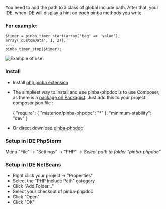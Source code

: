 You need to add the path to a class of global include path.
After that, your IDE, when IDE will display a hint on each pinba methods you write.

### For example:
    $timer = pinba_timer_start(array('tag' => 'value'), array('customData', 1, 2));
    ....
    pinba_timer_stop($timer);

![Example of use](https://github.com/misterion/pinba-phpdoc/raw/master/pinba.png)

### Install

 * Install [php pinba extension](https://github.com/tony2001/pinba_extension)
 * The simpliest way to install and use pinba-phpdoc is to use Composer, as there is a [package on Packagist](https://packagist.org/packages/misterion/pinba-phpdoc). Just add this to your project composer.json file :

    {
        "require": {
            "misterion/pinba-phpdoc": "*"
        },
        "minimum-stability": "dev"
    }

 * Or direct download [pinba-phpdoc](https://github.com/misterion/pinba-phpdoc/tarball/master)

### Setup in IDE PhpStorm

 Menu "File" -> "Settings" -> "PHP" -> _Select path to folder "pinba-phpdoc"_

### Setup in IDE NetBeans

 * Right click your project -> "Properties"
 * Select the "PHP Include Path" category
 * Click "Add Folder..."
 * Select your checkout of pinba-phpdoc
 * Click "Open"
 * Click "OK"